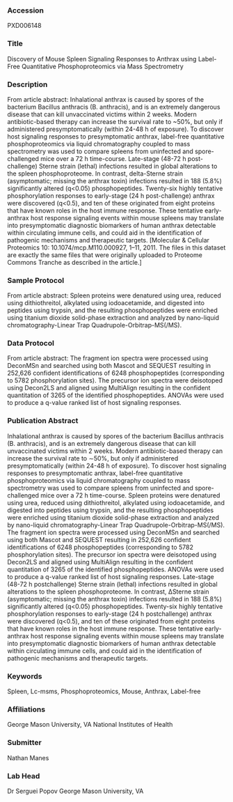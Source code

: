 ### Accession
PXD006148

### Title
Discovery of Mouse Spleen Signaling Responses to Anthrax using Label-Free Quantitative Phosphoproteomics via Mass Spectrometry

### Description
From article abstract: Inhalational anthrax is caused by spores of the bacterium Bacillus anthracis (B. anthracis), and is an extremely dangerous disease that can kill unvaccinated victims within 2 weeks. Modern antibiotic-based therapy can increase the survival rate to ~50%, but only if administered presymptomatically (within 24-48 h of exposure). To discover host signaling responses to presymptomatic anthrax, label-free quantitative phosphoproteomics via liquid chromatography coupled to mass spectrometry was used to compare spleens from uninfected and spore-challenged mice over a 72 h time-course. Late-stage (48-72 h post-challenge) Sterne strain (lethal) infections resulted in global alterations to the spleen phosphoproteome. In contrast, delta-Sterne strain (asymptomatic; missing the anthrax toxin) infections resulted in 188 (5.8%) significantly altered (q<0.05) phosphopeptides. Twenty-six highly tentative phosphorylation responses to early-stage (24 h post-challenge) anthrax were discovered (q<0.5), and ten of these originated from eight proteins that have known roles in the host immune response. These tentative early-anthrax host response signaling events within mouse spleens may translate into presymptomatic diagnostic biomarkers of human anthrax detectable within circulating immune cells, and could aid in the identification of pathogenic mechanisms and therapeutic targets. [Molecular & Cellular Proteomics 10: 10.1074/mcp.M110.000927, 1–11, 2011. The files in this dataset are exactly the same files that were originally uploaded to Proteome Commons Tranche as described in the article.]

### Sample Protocol
From article abstract:  Spleen proteins were denatured using urea, reduced using dithiothreitol, alkylated using iodoacetamide, and digested into peptides using trypsin, and the resulting phosphopeptides were enriched using titanium dioxide solid-phase extraction and analyzed by nano-liquid chromatography-Linear Trap Quadrupole-Orbitrap-MS(/MS).

### Data Protocol
From article abstract:  The fragment ion spectra were processed using DeconMSn and searched using both Mascot and SEQUEST resulting in 252,626 confident identifications of 6248 phosphopeptides (corresponding to 5782 phosphorylation sites). The precursor ion spectra were deisotoped using Decon2LS and aligned using MultiAlign resulting in the confident quantitation of 3265 of the identified phosphopeptides. ANOVAs were used to produce a q-value ranked list of host signaling responses.

### Publication Abstract
Inhalational anthrax is caused by spores of the bacterium Bacillus anthracis (B. anthracis), and is an extremely dangerous disease that can kill unvaccinated victims within 2 weeks. Modern antibiotic-based therapy can increase the survival rate to &#x223c;50%, but only if administered presymptomatically (within 24-48 h of exposure). To discover host signaling responses to presymptomatic anthrax, label-free quantitative phosphoproteomics via liquid chromatography coupled to mass spectrometry was used to compare spleens from uninfected and spore-challenged mice over a 72 h time-course. Spleen proteins were denatured using urea, reduced using dithiothreitol, alkylated using iodoacetamide, and digested into peptides using trypsin, and the resulting phosphopeptides were enriched using titanium dioxide solid-phase extraction and analyzed by nano-liquid chromatography-Linear Trap Quadrupole-Orbitrap-MS(/MS). The fragment ion spectra were processed using DeconMSn and searched using both Mascot and SEQUEST resulting in 252,626 confident identifications of 6248 phosphopeptides (corresponding to 5782 phosphorylation sites). The precursor ion spectra were deisotoped using Decon2LS and aligned using MultiAlign resulting in the confident quantitation of 3265 of the identified phosphopeptides. ANOVAs were used to produce a q-value ranked list of host signaling responses. Late-stage (48-72 h postchallenge) Sterne strain (lethal) infections resulted in global alterations to the spleen phosphoproteome. In contrast, &#x394;Sterne strain (asymptomatic; missing the anthrax toxin) infections resulted in 188 (5.8%) significantly altered (q&lt;0.05) phosphopeptides. Twenty-six highly tentative phosphorylation responses to early-stage (24 h postchallenge) anthrax were discovered (q&lt;0.5), and ten of these originated from eight proteins that have known roles in the host immune response. These tentative early-anthrax host response signaling events within mouse spleens may translate into presymptomatic diagnostic biomarkers of human anthrax detectable within circulating immune cells, and could aid in the identification of pathogenic mechanisms and therapeutic targets.

### Keywords
Spleen, Lc-msms, Phosphoproteomics, Mouse, Anthrax, Label-free

### Affiliations
George Mason University, VA
National Institutes of Health

### Submitter
Nathan Manes

### Lab Head
Dr Serguei Popov
George Mason University, VA


